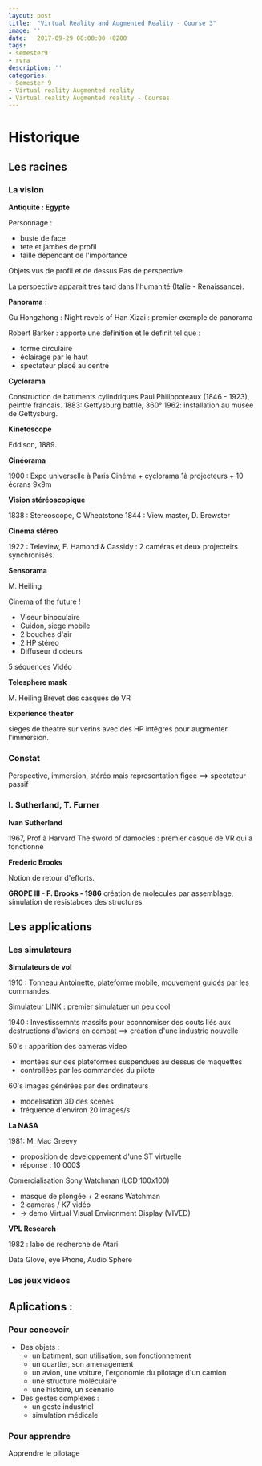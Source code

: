 ```yaml
---
layout: post
title:  "Virtual Reality and Augmented Reality - Course 3"
image: ''
date:   2017-09-29 08:00:00 +0200
tags: 
- semester9 
- rvra
description: ''
categories:
- Semester 9
- Virtual reality Augmented reality
- Virtual reality Augmented reality - Courses
---
```


# Historique

## Les racines

### La vision

**Antiquité : Egypte**

Personnage : 
* buste de face
* tete et jambes de profil
* taille dépendant de l'importance

Objets vus de profil et de dessus
Pas de perspective

La perspective apparait tres tard dans l'humanité (Italie - Renaissance).

**Panorama** : 

Gu Hongzhong : Night revels of Han Xizai : premier exemple de panorama

Robert Barker : apporte une definition et le definit tel que : 
* forme circulaire
* éclairage par le haut
* spectateur placé au centre

**Cyclorama**

Construction de batiments cylindriques
Paul Philippoteaux (1846 - 1923), peintre francais.
1883: Gettysburg battle, 360°
1962: installation au musée de Gettysburg.

**Kinetoscope**

Eddison, 1889.

**Cinéorama**

1900 : Expo universelle à Paris
Cinéma + cyclorama
1à projecteurs + 10 écrans 9x9m

**Vision stéréoscopique**

1838 : Stereoscope, C Wheatstone
1844 : View master, D. Brewster

**Cinema stéreo**

1922 : Teleview, F. Hamond & Cassidy : 2 caméras et deux projecteirs synchronisés.

**Sensorama**

M. Heiling

Cinema of the future ! 
* Viseur binoculaire
* Guidon, siege mobile
* 2 bouches d'air
* 2 HP stéreo
* Diffuseur d'odeurs

5 séquences
Vidéo

**Telesphere mask**

M. Heiling
Brevet des casques de VR

**Experience theater**

sieges de theatre sur verins avec des HP intégrés pour augmenter l'immersion.

### Constat

Perspective, immersion, stéréo mais representation figée ==> spectateur passif

### I. Sutherland, T. Furner

**Ivan Sutherland**

1967, Prof à Harvard
The sword of damocles : premier casque de VR qui a fonctionné

**Frederic Brooks**

Notion de retour d'efforts.

**GROPE III - F. Brooks - 1986**
création de molecules par assemblage, simulation de resistabces des structures.

## Les applications

### Les simulateurs

**Simulateurs de vol**

1910 : Tonneau Antoinette, plateforme mobile, mouvement guidés par les commandes.

Simulateur LINK : premier simulatuer un peu cool

1940 : Investissemnts massifs pour econnomiser des couts liés aux destructions d'avions en combat
==> création d'une industrie nouvelle

50's : apparition des cameras video
* montées sur des plateformes suspendues au dessus de maquettes
* controllées par les commandes du pilote

60's images générées par des ordinateurs
* modelisation 3D des scenes
* fréquence d'environ 20 images/s

**La NASA**

1981: M. Mac Greevy
* proposition de developpement d'une ST virtuelle
* réponse : 10 000$

Comercialisation Sony Watchman (LCD 100x100)
* masque de plongée + 2 ecrans Watchman
* 2 cameras / K7 vidéo
* -> demo Virtual Visual Environment Display (VIVED)

**VPL Research** 

1982 : labo de recherche de Atari

Data Glove, eye Phone, Audio Sphere

### Les jeux videos

## Aplications :

### Pour concevoir

* Des objets : 
  * un batiment, son utilisation, son fonctionnement
  * un quartier, son amenagement
  * un avion, une voiture, l'ergonomie du pilotage d'un camion
  * une structure moléculaire
  * une histoire, un scenario
* Des gestes complexes :
  * un geste industriel
  * simulation médicale

### Pour apprendre

Apprendre le pilotage
